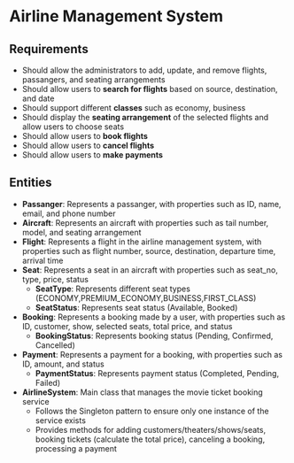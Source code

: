 # Airline Management System

## Requirements
- Should allow the administrators to add, update, and remove flights, passangers, and seating arrangements
- Should allow users to **search for flights** based on source, destination, and date
- Should support different **classes** such as economy, business
- Should display the **seating arrangement** of the selected flights and allow users to choose seats
- Should allow users to **book flights**
- Should allow users to **cancel flights**
- Should allow users to **make payments**
  
## Entities
- **Passanger**: Represents a passanger, with properties such as ID, name, email, and phone number
- **Aircraft**: Represents an aircraft with properties such as tail number, model, and seating arrangement 
- **Flight**: Represents a flight in the airline management system, with properties such as flight number, source, destination, departure time, arrival time
- **Seat**: Represents a seat in an aircraft with properties such as seat_no, type, price, status
  - **SeatType**: Represents different seat types (ECONOMY,PREMIUM_ECONOMY,BUSINESS,FIRST_CLASS)
  - **SeatStatus**: Represents seat status (Available, Booked)
- **Booking**: Represents a booking made by a user, with properties such as ID, customer, show, selected seats, total price, and status
  - **BookingStatus**: Represents booking status (Pending, Confirmed, Cancelled)
- **Payment**: Represents a payment for a booking, with properties such as ID, amount, and status
  - **PaymentStatus**: Represents payment status (Completed, Pending, Failed)
- **AirlineSystem**: Main class that manages the movie ticket booking service
  - Follows the Singleton pattern to ensure only one instance of the service exists
  - Provides methods for adding customers/theaters/shows/seats, booking tickets (calculate the total price), canceling a booking, processing a payment
